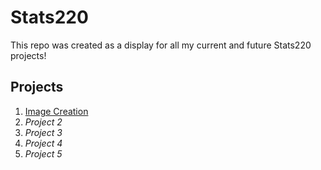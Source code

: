 # **Stats220**

This repo was created as a display for all my current and future Stats220 projects!

## Projects
1. [Image Creation](https://github.com/jcha919/stats220/blob/main/index.html)
2. *Project 2*
3. *Project 3*
4. *Project 4*
5. *Project 5*


